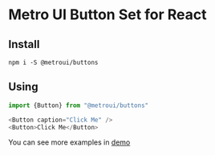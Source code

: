 # Metro UI Button Set for React

## Install
```shell
npm i -S @metroui/buttons
```

## Using
```js
import {Button} from "@metroui/buttons"

<Button caption="Click Me" />
<Button>Click Me</Button>
```
You can see more examples in [demo](demo)
